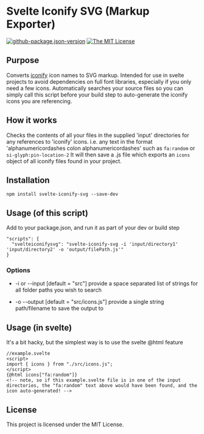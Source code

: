# Svelte Iconify SVG (Markup Exporter)

[![github-package.json-version](https://img.shields.io/github/package-json/v/Swiftaff/svelte-iconify-svg?style=social&logo=github)](https://github.com/Swiftaff/svelte-iconify-svg) [![The MIT License](https://img.shields.io/badge/license-MIT-orange.svg?style=flat-square)](http://opensource.org/licenses/MIT)

## Purpose

Converts [iconify](https://iconify.design) icon names to SVG markup.
Intended for use in svelte projects to avoid dependencies on full font libraries, especially if you only need a few icons.
Automatically searches your source files so you can simply call this script before your build step to auto-generate the iconify icons you are referencing.

## How it works

Checks the contents of all your files in the supplied 'input' directories for any references to 'iconify' icons.
i.e. any text in the format 'alphanumericordashes colon alphanumericordashes' such as `fa:random` or `si-glyph:pin-location-2`
It will then save a .js file which exports an `icons` object of all iconify files found in your project.

## Installation

```
npm install svelte-iconify-svg --save-dev
```

## Usage (of this script)

Add to your package.json, and run it as part of your dev or build step

```
"scripts": {
  "svelteiconifysvg": "svelte-iconify-svg -i 'input/directory1' 'input/directory2' -o 'output/filePath.js'"
}
```

### Options

-   -i or --input [default = "src"]
    provide a space separated list of strings for all folder paths you wish to search

-   -o --output [default = "src/icons.js"]
    provide a single string path/filename to save the output to

## Usage (in svelte)

It's a bit hacky, but the simplest way is to use the svelte @html feature

```
//example.svelte
<script>
import { icons } from "./src/icons.js";
</script>
{@html icons["fa:random"]}
<!-- note, so if this example.svelte file is in one of the input directories, the "fa:random" text above would have been found, and the icon auto-generated! -->
```

## License

This project is licensed under the MIT License.
